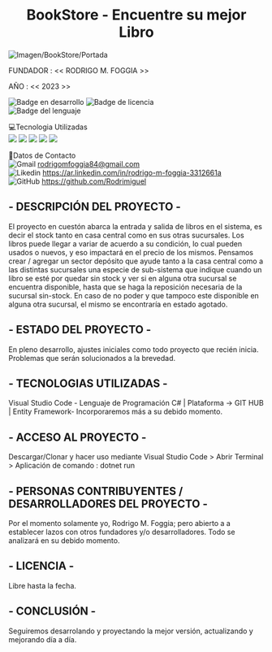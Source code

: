 <h1 align="center"> BookStore - Encuentre su mejor Libro </h1>

![Imagen/BookStore/Portada](https://c0.wallpaperflare.com/preview/484/270/562/read-book-books-book-store.jpg)

FUNDADOR : << RODRIGO M. FOGGIA >>

AÑO : << 2023 >>

![Badge en desarrollo](https://img.shields.io/badge/STATUS-developing-blue) ![Badge de licencia](https://img.shields.io/badge/LICENSE-open-yellow) <br>
![Badge del lenguaje](https://img.shields.io/badge/LANGUAGE-C%23-red)

💻Tecnologia Utilizadas <br>
![](https://img.shields.io/badge/C%23-239120?style=for-the-badge&logo=c-sharp&logoColor=blue)
![](https://img.shields.io/badge/HTML5-E34F26?style=for-the-badge&logo=html5&logoColor=blue)
![](https://img.shields.io/badge/CSS-239120?&style=for-the-badge&logo=css3&logoColor=blue)
![](https://img.shields.io/badge/.NET-5C2D91?style=for-the-badge&logo=.net&logoColor=blue)
![](https://img.shields.io/badge/JavaScript-F7DF1E?style=for-the-badge&logo=javascript&logoColor=grey) <br>

📱Datos de Contacto <br>
![Gmail](https://img.shields.io/badge/Gmail-D14836?style=for-the-badge&logo=gmail&logoColor=white) rodrigomfoggia84@gmail.com <br>
![Likedin](https://img.shields.io/badge/LinkedIn-0077B5?style=for-the-badge&logo=linkedin&logoColor=white) https://ar.linkedin.com/in/rodrigo-m-foggia-3312661a <br>
![GitHub](https://img.shields.io/badge/GitHub-100000?style=for-the-badge&logo=github&logoColor=white) https://github.com/Rodrimiguel <br>

##  - DESCRIPCIÓN DEL PROYECTO -
El proyecto en cuestón abarca la entrada y salida de libros en el sistema, es decir el stock tanto en casa central como en sus otras sucursales. Los libros puede llegar a variar de acuerdo a su condición, lo cual pueden usados o nuevos, y eso impactará en el precio de los mismos.  Pensamos crear / agregar un sector depósito que ayude tanto a la casa central como a las distintas sucursales una especie de sub-sistema que indique cuando un libro se esté por quedar sin stock y ver si en alguna otra sucursal se encuentra disponible, hasta que se haga la reposición necesaria de la sucursal sin-stock. En caso de no poder y que tampoco este disponible en alguna otra sucursal, el mismo se encontraría en estado agotado.

## - ESTADO DEL PROYECTO -
En pleno desarrollo, ajustes iniciales como todo proyecto que recién inicia. Problemas que serán solucionados a la brevedad.

## - TECNOLOGIAS UTILIZADAS -
Visual Studio Code - Lenguaje de Programación C# | Plataforma -> GIT HUB | Entity Framework- Incorporaremos más a su debido momento.

## - ACCESO AL PROYECTO -
Descargar/Clonar y hacer uso mediante Visual Studio Code > Abrir Terminal > Aplicación de comando : dotnet run

## - PERSONAS CONTRIBUYENTES / DESARROLLADORES DEL PROYECTO -
Por el momento solamente yo, Rodrigo M. Foggia; pero abierto a a establecer lazos con otros fundadores y/o desarrolladores. Todo se analizará en su debido momento.

## - LICENCIA - 
Libre hasta la fecha.

## - CONCLUSIÓN -
Seguiremos desarrolando y proyectando la mejor versión, actualizando y mejorando día a día.

